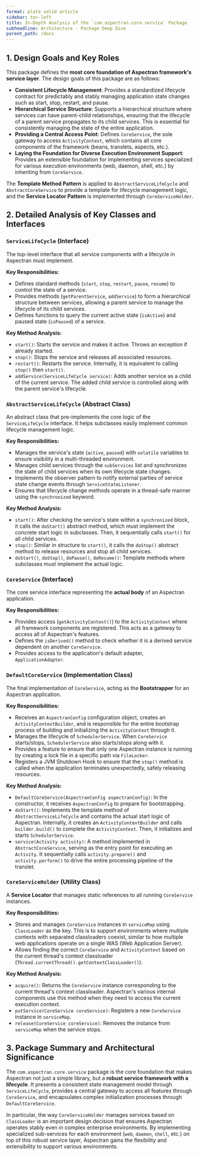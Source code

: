 ```yaml
---
format: plate solid article
sidebar: toc-left
title: In-Depth Analysis of the `com.aspectran.core.service` Package
subheadline: Architecture - Package Deep Dive
parent_path: /docs
---
```


## 1. Design Goals and Key Roles

This package defines the **most core foundation of Aspectran framework's service layer**. The design goals of this package are as follows:

-   **Consistent Lifecycle Management**: Provides a standardized lifecycle contract for predictably and stably managing application state changes such as start, stop, restart, and pause.
-   **Hierarchical Service Structure**: Supports a hierarchical structure where services can have parent-child relationships, ensuring that the lifecycle of a parent service propagates to its child services. This is essential for consistently managing the state of the entire application.
-   **Providing a Central Access Point**: Defines `CoreService`, the sole gateway to access `ActivityContext`, which contains all core components of the framework (beans, translets, aspects, etc.).
-   **Laying the Foundation for Diverse Execution Environment Support**: Provides an extensible foundation for implementing services specialized for various execution environments (web, daemon, shell, etc.) by inheriting from `CoreService`.

The **Template Method Pattern** is applied to `AbstractServiceLifeCycle` and `AbstractCoreService` to provide a template for lifecycle management logic, and the **Service Locator Pattern** is implemented through `CoreServiceHolder`.

## 2. Detailed Analysis of Key Classes and Interfaces

### `ServiceLifeCycle` (Interface)

The top-level interface that all service components with a lifecycle in Aspectran must implement.

**Key Responsibilities:**
-   Defines standard methods (`start`, `stop`, `restart`, `pause`, `resume`) to control the state of a service.
-   Provides methods (`getParentService`, `addService`) to form a hierarchical structure between services, allowing a parent service to manage the lifecycle of its child services.
-   Defines functions to query the current active state (`isActive`) and paused state (`isPaused`) of a service.

**Key Method Analysis:**
-   `start()`: Starts the service and makes it active. Throws an exception if already started.
-   `stop()`: Stops the service and releases all associated resources.
-   `restart()`: Restarts the service. Internally, it is equivalent to calling `stop()` then `start()`.
-   `addService(ServiceLifeCycle service)`: Adds another service as a child of the current service. The added child service is controlled along with the parent service's lifecycle.

### `AbstractServiceLifeCycle` (Abstract Class)

An abstract class that pre-implements the core logic of the `ServiceLifeCycle` interface. It helps subclasses easily implement common lifecycle management logic.

**Key Responsibilities:**
-   Manages the service's state (`active`, `paused`) with `volatile` variables to ensure visibility in a multi-threaded environment.
-   Manages child services through the `subServices` list and synchronizes the state of child services when its own lifecycle state changes.
-   Implements the observer pattern to notify external parties of service state change events through `ServiceStateListener`.
-   Ensures that lifecycle change methods operate in a thread-safe manner using the `synchronized` keyword.

**Key Method Analysis:**
-   `start()`: After checking the service's state within a `synchronized` block, it calls the `doStart()` abstract method, which must implement the concrete start logic in subclasses. Then, it sequentially calls `start()` for all child services.
-   `stop()`: Similar in structure to `start()`, it calls the `doStop()` abstract method to release resources and stop all child services.
-   `doStart()`, `doStop()`, `doPause()`, `doResume()`: Template methods where subclasses must implement the actual logic.

### `CoreService` (Interface)

The core service interface representing the **actual body** of an Aspectran application.

**Key Responsibilities:**
-   Provides access (`getActivityContext()`) to the `ActivityContext` where all framework components are registered. This acts as a gateway to access all of Aspectran's features.
-   Defines the `isDerived()` method to check whether it is a derived service dependent on another `CoreService`.
-   Provides access to the application's default adapter, `ApplicationAdapter`.

### `DefaultCoreService` (Implementation Class)

The final implementation of `CoreService`, acting as the **Bootstrapper** for an Aspectran application.

**Key Responsibilities:**
-   Receives an `AspectranConfig` configuration object, creates an `ActivityContextBuilder`, and is responsible for the entire bootstrap process of building and initializing the `ActivityContext` through it.
-   Manages the lifecycle of `SchedulerService`. When `CoreService` starts/stops, `SchedulerService` also starts/stops along with it.
-   Provides a feature to ensure that only one Aspectran instance is running by creating a lock file in a specific path via `FileLocker`.
-   Registers a JVM Shutdown Hook to ensure that the `stop()` method is called when the application terminates unexpectedly, safely releasing resources.

**Key Method Analysis:**
-   `DefaultCoreService(AspectranConfig aspectranConfig)`: In the constructor, it receives `AspectranConfig` to prepare for bootstrapping.
-   `doStart()`: Implements the template method of `AbstractServiceLifeCycle` and contains the actual start logic of Aspectran. Internally, it creates an `ActivityContextBuilder` and calls `builder.build()` to complete the `ActivityContext`. Then, it initializes and starts `SchedulerService`.
-   `service(Activity activity)`: A method implemented in `AbstractCoreService`, serving as the entry point for executing an `Activity`. It sequentially calls `activity.prepare()` and `activity.perform()` to drive the entire processing pipeline of the translet.

### `CoreServiceHolder` (Utility Class)

A **Service Locator** that manages static references to all running `CoreService` instances.

**Key Responsibilities:**
-   Stores and manages `CoreService` instances in `serviceMap` using `ClassLoader` as the key. This is to support environments where multiple contexts with separated classloaders coexist, similar to how multiple web applications operate on a single WAS (Web Application Server).
-   Allows finding the correct `CoreService` and `ActivityContext` based on the current thread's context classloader (`Thread.currentThread().getContextClassLoader()`).

**Key Method Analysis:**
-   `acquire()`: Returns the `CoreService` instance corresponding to the current thread's context classloader. Aspectran's various internal components use this method when they need to access the current execution context.
-   `putService(CoreService coreService)`: Registers a new `CoreService` instance in `serviceMap`.
-   `release(CoreService coreService)`: Removes the instance from `serviceMap` when the service stops.

## 3. Package Summary and Architectural Significance

The `com.aspectran.core.service` package is the core foundation that makes Aspectran not just a simple library, but a **robust service framework with a lifecycle**. It presents a consistent state management model through `ServiceLifeCycle`, provides a central gateway to access all features through `CoreService`, and encapsulates complex initialization processes through `DefaultCoreService`.

In particular, the way `CoreServiceHolder` manages services based on `ClassLoader` is an important design decision that ensures Aspectran operates stably even in complex enterprise environments. By implementing specialized sub-services for each environment (`web`, `daemon`, `shell`, etc.) on top of this robust service layer, Aspectran gains the flexibility and extensibility to support various environments.
